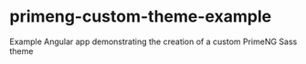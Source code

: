 # primeng-custom-theme-example
Example Angular app demonstrating the creation of a custom PrimeNG Sass theme
